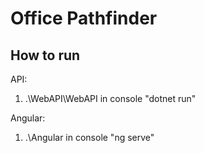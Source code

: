 # Office Pathfinder

## How to run

API:
1. .\WebAPI\WebAPI in console "dotnet run"

Angular:
1. .\Angular in console "ng serve"